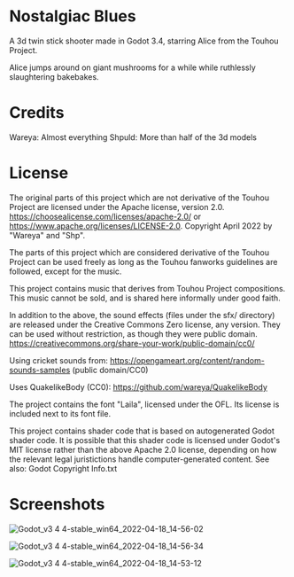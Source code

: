 # Nostalgiac Blues

A 3d twin stick shooter made in Godot 3.4, starring Alice from the Touhou Project.

Alice jumps around on giant mushrooms for a while while ruthlessly slaughtering bakebakes.

# Credits

Wareya: Almost everything
Shpuld: More than half of the 3d models

# License

The original parts of this project which are not derivative of the Touhou Project are licensed under the Apache license, version 2.0. https://choosealicense.com/licenses/apache-2.0/ or https://www.apache.org/licenses/LICENSE-2.0. Copyright April 2022 by "Wareya" and "Shp".

The parts of this project which are considered derivative of the Touhou Project can be used freely as long as the Touhou fanworks guidelines are followed, except for the music.

This project contains music that derives from Touhou Project compositions. This music cannot be sold, and is shared here informally under good faith.

In addition to the above, the sound effects (files under the sfx/ directory) are released under the Creative Commons Zero license, any version. They can be used without restriction, as though they were public domain. https://creativecommons.org/share-your-work/public-domain/cc0/

Using cricket sounds from: https://opengameart.org/content/random-sounds-samples (public domain/CC0)

Uses QuakelikeBody (CC0): https://github.com/wareya/QuakelikeBody

The project contains the font "Laila", licensed under the OFL. Its license is included next to its font file.

This project contains shader code that is based on autogenerated Godot shader code. It is possible that this shader code is licensed under Godot's MIT license rather than the above Apache 2.0 license, depending on how the relevant legal juristictions handle computer-generated content. See also: Godot Copyright Info.txt

# Screenshots

![Godot_v3 4 4-stable_win64_2022-04-18_14-56-02](https://user-images.githubusercontent.com/585488/164181441-cbe2fce9-dc6a-45c1-acf1-0e43b81340f1.png)

![Godot_v3 4 4-stable_win64_2022-04-18_14-56-34](https://user-images.githubusercontent.com/585488/164181455-6de41f84-2a6e-47ea-997c-94c1187f1467.png)

![Godot_v3 4 4-stable_win64_2022-04-18_14-53-12](https://user-images.githubusercontent.com/585488/164181478-ffe4d557-c794-447d-b6a1-835996294883.jpg)

